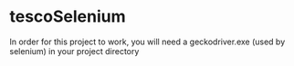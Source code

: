 # tescoSelenium

In order for this project to work, you will need a geckodriver.exe (used by selenium) in your project directory
